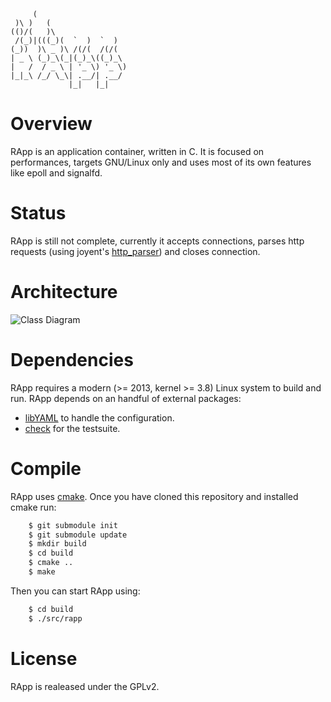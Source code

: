          (
     )\ )   (
    (()/(   )\
     /(_)|(((_)(  `  )  `  )
    (_))  )\ _ )\ /(/(  /(/(
    | _ \ (_)_\(_|(_)_\((_)_\
    |   /  / _ \ | '_ \) '_ \)
    |_|_\ /_/ \_\| .__/| .__/
                 |_|   |_|


Overview
========
RApp is an application container, written in C.
It is focused on performances, targets GNU/Linux only and uses most of its own
features like epoll and signalfd.


Status
======
RApp is still not complete, currently it accepts connections, parses http
requests (using joyent's [http_parser](https://github.com/joyent/http-parser))
and closes connection.


Architecture
============
![Class Diagram](http://yuml.me/f8c29e8b)


Dependencies
============
RApp requires a modern (>= 2013, kernel >= 3.8) Linux system to build and run.
RApp depends on an handful of external packages:

* [libYAML](http://pyyaml.org/wiki/LibYAML) to handle the configuration.
* [check](http://check.sf.net) for the testsuite.


Compile
=======
RApp uses [cmake](http://www.cmake.org/). Once you have cloned this repository
and installed cmake run:
```bash
    $ git submodule init
    $ git submodule update
    $ mkdir build
    $ cd build
    $ cmake ..
    $ make
```
Then you can start RApp using:
```bash
    $ cd build
    $ ./src/rapp
```

License
=======
RApp is realeased under the GPLv2.
